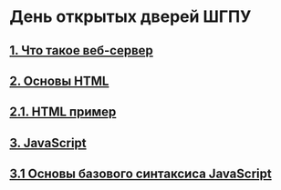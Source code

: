 # День открытых дверей ШГПУ

## [1. Что такое веб-сервер](lessons/1.web_server.md)
## [2. Основы HTML](lessons/html-1.md)
## [2.1. HTML пример](lessons/html-2-example.md)
## [3. JavaScript](lessons/javascript-1.md)
## [3.1 Основы базового синтаксиса JavaScript](lessons/javascript-2.md)


